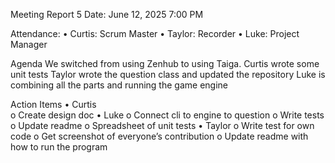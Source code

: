 Meeting Report 5
Date: June 12, 2025 7:00 PM

Attendance:
  •	Curtis: Scrum Master
  •	Taylor: Recorder
  •	Luke: Project Manager

Agenda
  We switched from using Zenhub to using Taiga.
  Curtis wrote some unit tests
  Taylor wrote the question class and updated the repository
  Luke is combining all the parts and running the game engine

Action Items
  •	Curtis  
    o	Create design doc
  •	Luke
    o	Connect cli to engine to question 
    o	Write tests
    o	Update readme
    o	Spreadsheet of unit tests
  •	Taylor 
    o	Write test for own code
    o	Get screenshot of everyone’s contribution
    o	Update readme with how to run the program
